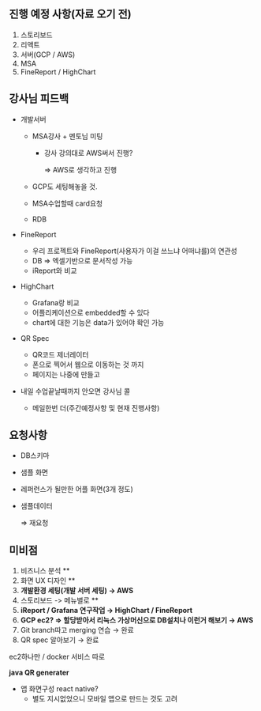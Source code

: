## 진행 예정 사항(자료 오기 전)

1. 스토리보드
2. 리액트
3. 서버(GCP / AWS)
4. MSA
5. FineReport / HighChart

## 강사님 피드백

- 개발서버
    - MSA강사 + 멘토님 미팅
        - 강사 강의대로 AWS써서 진행?
            
            ⇒ AWS로 생각하고 진행
            
    - GCP도 세팅해놓을 것.
    - MSA수업할때 card요청
    - RDB
- FineReport
    - 우리 프로젝트와 FineReport(사용자가 이걸 쓰느냐 어떠냐를)의 연관성
    - DB ⇒ 엑셀기반으로 문서작성 가능
    - iReport와 비교
- HighChart
    - Grafana랑 비교
    - 어플리케이션으로 embedded할 수 있다
    - chart에 대한 기능은 data가 있어야 확인 가능
- QR Spec
    - QR코드 제너레이터
    - 폰으로 찍어서 웹으로 이동하는 것 까지
    - 페이지는 나중에 만들고
    
- 내일 수업끝날때까지 안오면 강사님 콜
    - 메일한번 더(주간예정사항 및 현재 진행사항)

## 요청사항

- DB스키마
- 샘플 화면
- 레퍼런스가 될만한 어플 화면(3개 정도)
- 샘플데이터
    
    ⇒ 재요청
    

## 미비점

1. 비즈니스 분석 **
2. 화면 UX 디자인 **
3. **개발환경 세팅(개발 서버 세팅) → AWS**
4. 스토리보드 -> 메뉴별로 **
5. **iReport / Grafana 연구작업 → HighChart / FineReport**
6. **GCP ec2? => 할당받아서 리눅스 가상머신으로 DB설치나 이런거 해보기 → AWS**
7. Git branch따고 merging 연습 → 완료
8. QR spec 알아보기 → 완료

ec2하나만 / docker 서비스 따로

**java QR generater**

- 앱 화면구성 react native?
    - 별도 지시없었으니 모바일 앱으로 만드는 것도 고려
